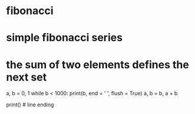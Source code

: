# fibonacci
# simple fibonacci series
# the sum of two elements defines the next set

a, b = 0, 1
while b < 1000:
    print(b, end = ' ', flush = True)
    a, b = b, a + b

print() # line ending
